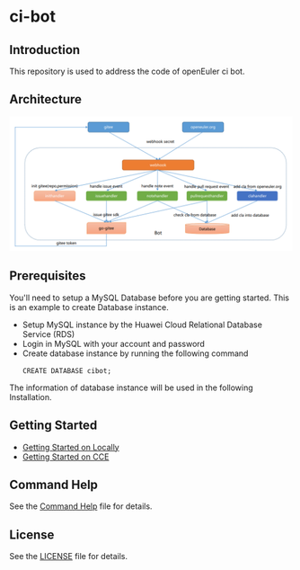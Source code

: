 # ci-bot

## Introduction

This repository is used to address the code of openEuler ci bot.

## Architecture

<img src="./docs/images/architecture.png" />

## Prerequisites

You'll need to setup a MySQL Database before you are getting started.
This is an example to create Database instance.

* Setup MySQL instance by the Huawei Cloud Relational Database Service (RDS)
* Login in MySQL with your account and password
* Create database instance by running the following command
    ```
    CREATE DATABASE cibot;
    ```
The information of database instance will be used in the following Installation.

## Getting Started

* [Getting Started on Locally](deploy/locally/README.md)
* [Getting Started on CCE](deploy/cce/README.md)

## Command Help

See the [Command Help](https://gitee.com/openeuler/community/blob/master/en/command.md) file for details.

## License

See the [LICENSE](LICENSE) file for details.
